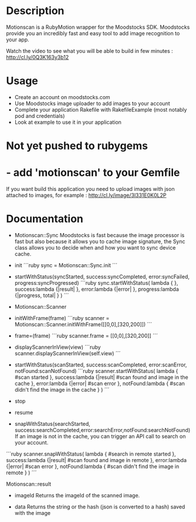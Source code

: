 # Description

Motionscan is a RubyMotion wrapper for the Moodstocks SDK. Moodstocks provide you an incredibly fast and easy tool to add image recognition to your app.

Watch the video to see what you will be able to build in few minutes : http://cl.ly/0Q3K163y3b12


# Usage
- Create an account on moodstocks.com
- Use Moodstocks image uploader to add images to your account
- Complete your application Rakefile with RakefileExample (most notably pod and credentials)
- Look at example to use it in your application

# Not yet pushed to rubygems
# - add 'motionscan' to your Gemfile

If you want build this application you need to upload images with json attached to images, for example : 
http://cl.ly/image/3l331E0K0L2P


# Documentation
* Motionscan::Sync
Moodstocks is fast because the image processor is fast but also because it allows you to cache image signature, the Sync class allows you to decide when and how you want to sync device cache.

- init
´´´ruby
sync = Motionscan::Sync.init
´´´

- startWithStatus(syncStarted, success:syncCompleted, error:syncFailed, progress:syncProgressed)
´´´ruby
sync.startWithStatus(
  lambda {
  },
  success:lambda {|result|
  },
  error:lambda {|error|
  },
  progress:lambda {|progress, total|
  }
)
´´´

* Motionscan::Scanner
- initWithFrame(frame)
´´´ruby
scanner = Motionscan::Scanner.initWithFrame([[0,0],[320,200]])
´´´

- frame=(frame)
´´´ruby
scanner.frame = [[0,0],[320,200]]
´´´

- displayScannerInView(view)
´´´ruby
scanner.displayScannerInView(self.view)
´´´

- startWithStatus(scanStarted, success:scanCompleted, error:scanError, notFound:scanNotFound)
´´´ruby
scanner.startWithStatus(
  lambda {
  	#scan started
  },
  success:lambda {|result|
  	#scan found and image in the cache
  },
  error:lambda {|error|
  	#scan error
  },
  notFound:lambda {
  	#scan didn't find the image in the cache
  }
)
´´´

- stop

- resume

- snapWithStatus(searchStarted, success:searchCompleted,error:searchError,notFound:searchNotFound)
If an image is not in the cache, you can trigger an API call to search on your account.

´´´ruby
scanner.snapWithStatus(
  lambda {
  	#search in remote started
  },
  success:lambda {|result|
  	#scan found and image in remote
  },
  error:lambda {|error|
  	#scan error
  },
  notFound:lambda {
  	#scan didn't find the image in remote
  }
)
´´´

Motionscan::result
- imageId
Returns the imageId of the scanned image.

- data
Returns the string or the hash (json is converted to a hash) saved with the image